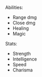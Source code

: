 Abilities:
- Range dmg
- Close dmg
- Healing
- Magic

Stats:
- Strength
- Intelligence
- Speed
- Charisma